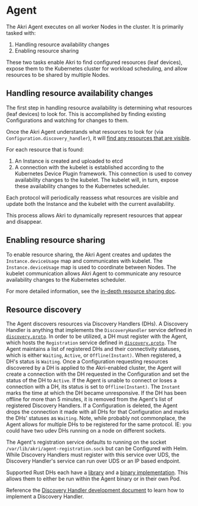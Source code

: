 # Agent

The Akri Agent executes on all worker Nodes in the cluster. It is primarily tasked with:

1. Handling resource availability changes
2. Enabling resource sharing

These two tasks enable Akri to find configured resources (leaf devices), expose them to the Kubernetes cluster for workload scheduling, and allow resources to be shared by multiple Nodes.

## Handling resource availability changes

The first step in handling resource availability is determining what resources (leaf devices) to look for. This is accomplished by finding existing Configurations and watching for changes to them.

Once the Akri Agent understands what resources to look for (via `Configuration.discovery_handler`), it will [find any resources that are visible](agent-in-depth.md#resource-discovery).

For each resource that is found:

1. An Instance is created and uploaded to etcd
2. A connection with the kubelet is established according to the Kubernetes Device Plugin framework.  This connection is used to convey availability changes to the kubelet. The kubelet will, in turn, expose these availability changes to the Kubernetes scheduler.

Each protocol will periodically reassess what resources are visible and update both the Instance and the kubelet with the current availability.

This process allows Akri to dynamically represent resources that appear and disappear.

## Enabling resource sharing

To enable resource sharing, the Akri Agent creates and updates the `Instance.deviceUsage` map and communicates with kubelet. The `Instance.deviceUsage` map is used to coordinate between Nodes. The kubelet communication allows Akri Agent to communicate any resource availability changes to the Kubernetes scheduler.

For more detailed information, see the [in-depth resource sharing doc](resource-sharing-in-depth.md).

## Resource discovery

The Agent discovers resources via Discovery Handlers (DHs). A Discovery Handler is anything that implements the `DiscoveryHandler` service defined in [`discovery.proto`](https://github.com/deislabs/akri/blob/main/discovery-utils/proto/discovery.proto). In order to be utilized, a DH must register with the Agent, which hosts the `Registration` service defined in [`discovery.proto`](https://github.com/deislabs/akri/blob/main/discovery-utils/proto/discovery.proto). The Agent maintains a list of registered DHs and their connectivity statuses, which is either `Waiting`, `Active`, or `Offline(Instant)`. When registered, a DH's status is `Waiting`. Once a Configuration requesting resources discovered by a DH is applied to the Akri-enabled cluster, the Agent will create a connection with the DH requested in the Configuration and set the status of the DH to `Active`. If the Agent is unable to connect or loses a connection with a DH, its status is set to `Offline(Instant)`. The `Instant` marks the time at which the DH became unresponsive. If the DH has been offline for more than 5 minutes, it is removed from the Agent's list of registered Discovery Handlers. If a Configuration is deleted, the Agent drops the connection it made with all DHs for that Configuration and marks the DHs' statuses as `Waiting`. Note, while probably not commonplace, the Agent allows for multiple DHs to be registered for the same protocol. IE: you could have two udev DHs running on a node on different sockets.

The Agent's registration service defaults to running on the socket `/var/lib/akri/agent-registration.sock` but can be Configured with Helm. While Discovery Handlers must register with this service over UDS, the Discovery Handler's service can run over UDS or an IP based endpoint.

Supported Rust DHs each have a [library](https://github.com/deislabs/akri/tree/main/discovery-handlers) and a [binary implementation](https://github.com/deislabs/akri/tree/main/discovery-handler-modules). This allows them to either be run within the Agent binary or in their own Pod.

Reference the [Discovery Handler development document](../development/handler-development.md) to learn how to implement a Discovery Handler.

